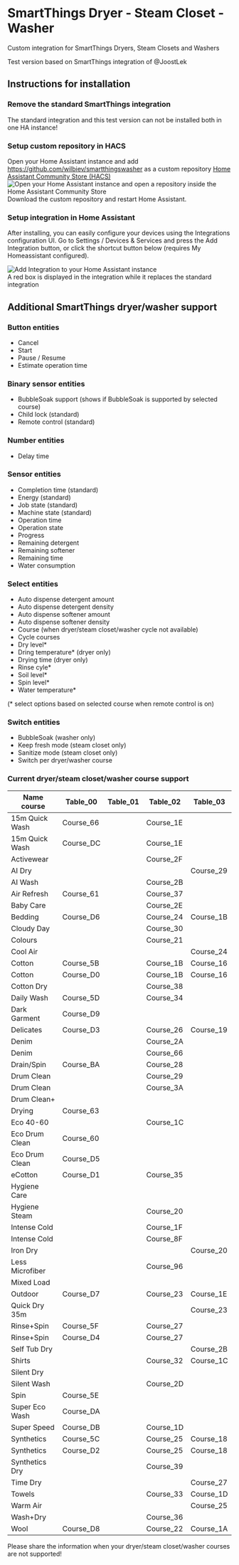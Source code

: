 # SmartThings Dryer - Steam Closet - Washer
Custom integration for SmartThings Dryers, Steam Closets and Washers

Test version based on SmartThings integration of @JoostLek

## Instructions for installation

### Remove the standard SmartThings integration

The standard integration and this test version can not be installed both in one HA instance!

### Setup custom repository in HACS

Open your Home Assistant instance and add https://github.com/wilbiev/smartthingswasher as a custom repository [Home Assistant Community Store (HACS)](https://hacs.xyz/docs/faq/custom_repositories/)  <br>
![Open your Home Assistant instance and open a repository inside the Home Assistant Community Store](https://my.home-assistant.io/badges/hacs_repository.svg)  <br>
Download the custom repository and restart Home Assistant.

### Setup integration in Home Assistant

After installing, you can easily configure your devices using the Integrations configuration UI. Go to Settings / Devices & Services and press the Add Integration button, or click the shortcut button below (requires My Homeassistant configured).

![Add Integration to your Home Assistant instance](https://my.home-assistant.io/badges/config_flow_start.svg)  <br>
A red box is displayed in the integration while it replaces the standard integration

## Additional SmartThings dryer/washer support

### Button entities
* Cancel
* Start
* Pause / Resume
* Estimate operation time

### Binary sensor entities
* BubbleSoak support (shows if BubbleSoak is supported by selected course)
* Child lock (standard)
* Remote control (standard)

### Number entities
* Delay time

### Sensor entities
* Completion time (standard)
* Energy (standard) 
* Job state (standard)
* Machine state (standard)
* Operation time
* Operation state
* Progress
* Remaining detergent
* Remaining softener
* Remaining time
* Water consumption

### Select entities
* Auto dispense detergent amount
* Auto dispense detergent density
* Auto dispense softener amount
* Auto dispense softener density
* Course (when dryer/steam closet/washer cycle not available)
* Cycle courses
* Dry level*
* Dring temperature* (dryer only)
* Drying time (dryer only)
* Rinse cyle*
* Soil level*
* Spin level*
* Water temperature*

(* select options based on selected course when remote control is on)

### Switch entities
* BubbleSoak (washer only)
* Keep fresh mode (steam closet only)
* Sanitize mode (steam closet only)
* Switch per dryer/washer course

### Current dryer/steam closet/washer course support
| Name course       | Table_00      | Table_01      | Table_02      | Table_03      |
|-------------------|---------------|---------------|---------------|---------------|
|	15m Quick Wash	| Course_66	    |	        	| Course_1E	    |		        |
|	15m Quick Wash	| Course_DC	    |	        	| Course_1E	    |		        |
|	Activewear	    |		        |	        	| Course_2F	    |		        |
|	AI Dry	        |		        |	        	|		        | Course_29 	|
|	AI Wash	        |		        |		        | Course_2B	    |	        	|
|	Air Refresh	    | Course_61	    |		        | Course_37	    |	        	|
|	Baby Care	    |		        |	        	| Course_2E	    |	        	|
|	Bedding	        | Course_D6	    |	        	| Course_24	    | Course_1B	    |
|	Cloudy Day	    |		        |	        	| Course_30	    |	        	|
|	Colours	        |		        |	            | Course_21	    |		        |
|	Cool Air	    |		        |	        	|		        | Course_24	    |
|	Cotton	        | Course_5B	    |	        	| Course_1B	    | Course_16	    |
|	Cotton	        | Course_D0	    |		        | Course_1B	    | Course_16	    |
|	Cotton Dry	    |		        |		        | Course_38	    |		        |
|	Daily Wash	    | Course_5D	    |		        | Course_34	    |		        |
|	Dark Garment	| Course_D9	    |		        |		        |		        |
|	Delicates	    | Course_D3	    |		        | Course_26	    | Course_19	    |
|	Denim	        |		        |	        	| Course_2A	    |		        |
|	Denim	        |		        |		        | Course_66	    |		        |
|	Drain/Spin	    | Course_BA	    |		        | Course_28	    |		        |
|	Drum Clean	    |		        |		        | Course_29	    |		        |
|	Drum Clean	    |		        |		        | Course_3A	    |		        |
|	Drum Clean+	    |		        |		        |		        |	        	|
|	Drying	        | Course_63	    |		        |		        |		        |
|	Eco 40-60	    |		        |		        | Course_1C	    |		        |
|	Eco Drum Clean	| Course_60	    |		        |		        |		        |
|	Eco Drum Clean	| Course_D5	    |		        |		        |		        |
|	eCotton	        | Course_D1	    |		        | Course_35	    |	        	|
|	Hygiene Care	|		        |		        |	        	|		        |
|	Hygiene Steam	|		        |		        | Course_20	    |	        	|
|	Intense Cold	|		        |		        | Course_1F	    |		        |
|	Intense Cold	|		        |		        | Course_8F	    |		        |
|	Iron Dry	    |		        |	        	|		        | Course_20	    |
|	Less Microfiber	|		        |		        | Course_96	    |		        |
|	Mixed Load	    |		        |		        |		        |	        	|
|	Outdoor	        | Course_D7	    |		        | Course_23	    | Course_1E	    |
|	Quick Dry 35m	|		        |	        	|		        | Course_23 	|
|	Rinse+Spin	    | Course_5F	    |		        | Course_27	    |		        |
|	Rinse+Spin	    | Course_D4	    |	        	| Course_27	    |	        	|
|	Self Tub Dry	|		        |		        |		        | Course_2B	    |
|	Shirts	        |	        	|		        | Course_32	    | Course_1C	    |
|	Silent Dry	    |		        |		        |		        |	        	|
|	Silent Wash	    |		        |	        	| Course_2D	    |		        |
|	Spin	        | Course_5E	    |	        	|		        |		        |
|	Super Eco Wash	| Course_DA	    |	        	|		        |		        |
|	Super Speed	    | Course_DB	    |	            | Course_1D	    |	        	|
|	Synthetics	    | Course_5C	    |		        | Course_25	    | Course_18	    |
|	Synthetics	    | Course_D2	    |		        | Course_25	    | Course_18	    |
|	Synthetics Dry	|		        |		        | Course_39	    |		        |
|	Time Dry	    |		        |		        |		        | Course_27	    |
|	Towels	        |		        |		        | Course_33	    | Course_1D	    |
|	Warm Air	    |		        |		        |		        | Course_25	    |
|	Wash+Dry	    |		        |		        | Course_36	    |		        |
|	Wool	        | Course_D8	    |		        | Course_22	    | Course_1A	    |

Please share the information when your dryer/steam closet/washer courses are not supported! 